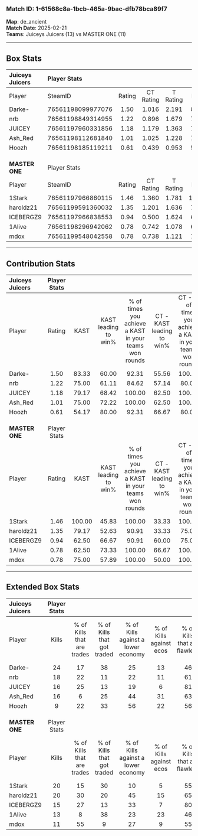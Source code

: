 ### Match ID: 1-61568c8a-1bcb-465a-9bac-dfb78bca89f7  
**Map**: de_ancient  
**Match Date**: 2025-02-21  
**Teams**: Juiceys Juicers (13) vs MASTER ONE (11)  

---  

## Box Stats  

| **Juiceys Juicers** | Player Stats      |        |           |          |        |       |       |         |        |      |     |
| :- | :- | :-: | :-: | :-: | :-: | :-: | :-: | :-: | :-: | :-: | :-: |
| Player              | SteamID           | Rating | CT Rating | T Rating |  KAST  |  ADR  | Kills | Assists | Deaths | K/D  | HS% |
| Darke-              | 76561198099977076 |  1.50  |   1.016   |  2.191   | 83.33  | 107.1 |  24   |    6    |   18   | 1.33 | 45  |
| nrb                 | 76561198849314955 |  1.22  |   0.896   |  1.679   | 75.00  | 74.9  |  18   |    3    |   13   | 1.38 | 55  |
| JUICEY              | 76561197960331856 |  1.18  |   1.179   |  1.363   | 79.17  | 87.4  |  16   |   10    |   16   | 1.00 | 37  |
| Ash_Red             | 76561198112681840 |  1.01  |   1.025   |  1.228   | 75.00  | 69.2  |  16   |    1    |   18   | 0.89 | 37  |
| Hoozh               | 76561198185119211 |  0.61  |   0.439   |  0.953   | 54.17  | 46.4  |   9   |    4    |   15   | 0.60 | 66  |
|                     |                   |        |           |          |        |       |       |         |        |      |     |
|                     |                   |        |           |          |        |       |       |         |        |      |     |
|                     |                   |        |           |          |        |       |       |         |        |      |     |
| **MASTER ONE**      | Player Stats      |        |           |          |        |       |       |         |        |      |     |
| Player              | SteamID           | Rating | CT Rating | T Rating |  KAST  |  ADR  | Kills | Assists | Deaths | K/D  | HS% |
| 1Stark              | 76561197966860115 |  1.46  |   1.360   |  1.781   | 100.00 | 81.2  |  20   |    6    |   15   | 1.33 | 50  |
| haroldz21           | 76561199591360032 |  1.35  |   1.201   |  1.636   | 79.17  | 84.3  |  20   |    2    |   13   | 1.54 | 50  |
| ICEBERGZ9           | 76561197966838553 |  0.94  |   0.500   |  1.624   | 62.50  | 81.9  |  15   |    5    |   18   | 0.83 | 46  |
| 1Alive              | 76561198296942062 |  0.78  |   0.742   |  1.078   | 62.50  | 65.7  |  13   |    6    |   20   | 0.65 | 53  |
| mdox                | 76561199548042558 |  0.78  |   0.738   |  1.121   | 75.00  | 49.4  |  11   |    4    |   18   | 0.61 | 72  |
---  

## Contribution Stats  

| **Juiceys Juicers** | Player Stats |        |                      |                                                        |                           |                                                             |                          |                                                            |
| :- | :-: | :-: | :-: | :-: | :-: | :-: | :-: | :-: |
| Player              |    Rating    |  KAST  | KAST leading to win% | % of times you achieve a KAST in your teams won rounds | CT - KAST leading to win% | CT - % of times you achieve a KAST in your teams won rounds | T - KAST leading to win% | T - % of times you achieve a KAST in your teams won rounds |
| Darke-              |     1.50     | 83.33  |        60.00         |                         92.31                          |           55.56           |                           100.00                            |          63.64           |                           87.50                            |
| nrb                 |     1.22     | 75.00  |        61.11         |                         84.62                          |           57.14           |                            80.00                            |          63.64           |                           87.50                            |
| JUICEY              |     1.18     | 79.17  |        68.42         |                         100.00                         |           62.50           |                           100.00                            |          72.73           |                           100.00                           |
| Ash_Red             |     1.01     | 75.00  |        72.22         |                         100.00                         |           62.50           |                           100.00                            |          80.00           |                           100.00                           |
| Hoozh               |     0.61     | 54.17  |        80.00         |                         92.31                          |           66.67           |                            80.00                            |          88.89           |                           100.00                           |
|                     |              |        |                      |                                                        |                           |                                                             |                          |                                                            |
|                     |              |        |                      |                                                        |                           |                                                             |                          |                                                            |
|                     |              |        |                      |                                                        |                           |                                                             |                          |                                                            |
| **MASTER ONE**      | Player Stats |        |                      |                                                        |                           |                                                             |                          |                                                            |
| Player              |    Rating    |  KAST  | KAST leading to win% | % of times you achieve a KAST in your teams won rounds | CT - KAST leading to win% | CT - % of times you achieve a KAST in your teams won rounds | T - KAST leading to win% | T - % of times you achieve a KAST in your teams won rounds |
| 1Stark              |     1.46     | 100.00 |        45.83         |                         100.00                         |           33.33           |                           100.00                            |          58.33           |                           100.00                           |
| haroldz21           |     1.35     | 79.17  |        52.63         |                         90.91                          |           33.33           |                            75.00                            |          70.00           |                           100.00                           |
| ICEBERGZ9           |     0.94     | 62.50  |        66.67         |                         90.91                          |           60.00           |                            75.00                            |          70.00           |                           100.00                           |
| 1Alive              |     0.78     | 62.50  |        73.33         |                         100.00                         |           66.67           |                           100.00                            |          77.78           |                           100.00                           |
| mdox                |     0.78     | 75.00  |        57.89         |                         100.00                         |           50.00           |                           100.00                            |          63.64           |                           100.00                           |
---  

## Extended Box Stats  

| **Juiceys Juicers** | Player Stats |                            |                            |                                    |                         |                              |                                 |        |                             |                                     |                          |                               |                            |
| :- | :-: | :-: | :-: | :-: | :-: | :-: | :-: | :-: | :-: | :-: | :-: | :-: | :-: |
| Player              |    Kills     | % of Kills that are trades | % of Kills that got traded | % of Kills against a lower economy | % of Kills against ecos | % of Kills that are flawless | % of Kills that are close duels | Deaths | % of Deaths that get traded | % of Deaths against a lower economy | % of Deaths against ecos | % of Deaths that are flawless | % of Deaths that are close |
| Darke-              |      24      |             17             |             38             |                 25                 |           13            |              46              |                4                |   18   |             22              |                 17                  |            6             |              61               |             6              |
| nrb                 |      18      |             22             |             11             |                 22                 |           11            |              61              |               17                |   13   |             23              |                 15                  |            8             |              54               |             0              |
| JUICEY              |      16      |             25             |             13             |                 19                 |            6            |              81              |                0                |   16   |             31              |                 19                  |            13            |              44               |             13             |
| Ash_Red             |      16      |             6              |             25             |                 44                 |           31            |              63              |                6                |   18   |             28              |                 17                  |            6             |              67               |             0              |
| Hoozh               |      9       |             22             |             33             |                 56                 |           22            |              56              |                0                |   15   |              7              |                  7                  |            7             |              73               |             7              |
|                     |              |                            |                            |                                    |                         |                              |                                 |        |                             |                                     |                          |                               |                            |
|                     |              |                            |                            |                                    |                         |                              |                                 |        |                             |                                     |                          |                               |                            |
|                     |              |                            |                            |                                    |                         |                              |                                 |        |                             |                                     |                          |                               |                            |
| **MASTER ONE**      | Player Stats |                            |                            |                                    |                         |                              |                                 |        |                             |                                     |                          |                               |                            |
| Player              |    Kills     | % of Kills that are trades | % of Kills that got traded | % of Kills against a lower economy | % of Kills against ecos | % of Kills that are flawless | % of Kills that are close duels | Deaths | % of Deaths that get traded | % of Deaths against a lower economy | % of Deaths against ecos | % of Deaths that are flawless | % of Deaths that are close |
| 1Stark              |      20      |             15             |             30             |                 10                 |            5            |              55              |                5                |   15   |             27              |                 20                  |            7             |              60               |             7              |
| haroldz21           |      20      |             30             |             20             |                 45                 |           15            |              65              |                5                |   13   |             23              |                  8                  |            8             |              77               |             8              |
| ICEBERGZ9           |      15      |             27             |             13             |                 33                 |            7            |              80              |                7                |   18   |             11              |                 11                  |            11            |              61               |             0              |
| 1Alive              |      13      |             8              |             38             |                 23                 |           23            |              46              |                8                |   20   |             30              |                 15                  |            10            |              50               |             10             |
| mdox                |      11      |             55             |             9              |                 27                 |            9            |              55              |                0                |   18   |             28              |                  6                  |            6             |              61               |             6              |

